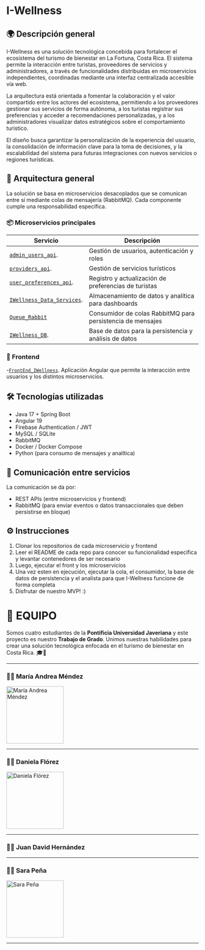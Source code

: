 # I-Wellness 


## 🌍 Descripción general

I-Wellness es una solución tecnológica concebida para fortalecer el ecosistema del turismo de bienestar en La Fortuna, Costa Rica. El sistema permite la interacción entre turistas, proveedores de servicios y administradores, a través de funcionalidades distribuidas en microservicios independientes, coordinadas mediante una interfaz centralizada accesible vía web.

La arquitectura está orientada a fomentar la colaboración y el valor compartido entre los actores del ecosistema, permitiendo a los proveedores gestionar sus servicios de forma autónoma, a los turistas registrar sus preferencias y acceder a recomendaciones personalizadas, y a los administradores visualizar datos estratégicos sobre el comportamiento turístico.

El diseño busca garantizar la personalización de la experiencia del usuario, la consolidación de información clave para la toma de decisiones, y la escalabilidad del sistema para futuras integraciones con nuevos servicios o regiones turísticas.

## 🧩 Arquitectura general

La solución se basa en microservicios desacoplados que se comunican entre sí mediante colas de mensajería (RabbitMQ). Cada componente cumple una responsabilidad específica.

### 📦 Microservicios principales

| Servicio               | Descripción                                                  |
|------------------------|--------------------------------------------------------------|
|  [`admin_users_api`](https://github.com/IWellnessTesis/IWellness_data_services/tree/main).      | Gestión de usuarios, autenticación y roles                   |
| [`providers_api`](https://github.com/IWellnessTesis/providers_api).        | Gestión de servicios turísticos            |
| [`user_preferences_api`](https://github.com/IWellnessTesis/user_preferences_api). | Registro y actualización de preferencias de turistas         |
| [`IWellness_Data_Services`](https://github.com/IWellnessTesis/IWellness_data_services/tree/main). | Almacenamiento de datos y analítica para dashboards     |
| [`Queue_Rabbit`](https://github.com/IWellnessTesis/Queue-Rabbit)         | Consumidor de colas RabbitMQ para persistencia de mensajes   |
| [`IWellness_DB`](https://github.com/IWellnessTesis/IWellness-DB). | Base de datos para la persistencia y análisis de datos

### 🎨 Frontend

-[`FrontEnd_IWellness`](https://github.com/IWellnessTesis/FrontEnd_IWellness). 
  Aplicación Angular que permite la interacción entre usuarios y los distintos microservicios.

## 🛠️ Tecnologías utilizadas

- Java 17 + Spring Boot
- Angular 19
- Firebase Authentication / JWT
- MySQL / SQLite
- RabbitMQ
- Docker / Docker Compose
- Python (para consumo de mensajes y analítica)

## 🔄 Comunicación entre servicios

La comunicación se da por:

- REST APIs (entre microservicios y frontend)
- RabbitMQ (para enviar eventos o datos transaccionales que deben persistirse en bloque)

## ⚙️ Instrucciones

1. Clonar los repositorios de cada microservicio y frontend
2. Leer el README de cada repo para conocer su funcionalidad especifica y levantar contenedores de ser necesario
3. Luego, ejecutar el front y los microservicios
4. Una vez esten en ejecución, ejecutar la cola, el consumidor, la base de datos de persistencia y el analista para que I-Wellness funcione de forma completa
5. Disfrutar de nuestro MVP! :)
   
# 🤝 EQUIPO

Somos cuatro estudiantes de la **Pontificia Universidad Javeriana** y este proyecto es nuestro **Trabajo de Grado**. Unimos nuestras habilidades para crear una solución tecnológica enfocada en el turismo de bienestar en Costa Rica. 🎓🚀

---

### 👩‍💻 María Andrea Méndez  
<img src="https://github.com/user-attachments/assets/d6bbf8a1-3fd9-4d9e-a510-260326e911af" alt="María Andrea Méndez" height="150"/>

---

### 👩‍💻 Daniela Flórez  
<img src="https://github.com/user-attachments/assets/74a6bdf7-c402-4ddb-8f7d-165ba9b6999e" alt="Daniela Flórez" height="150"/>

---

### 👨‍💻 Juan David Hernández

---

### 👩‍💻 Sara Peña  
<img src="https://github.com/user-attachments/assets/dd1b58e5-6241-4615-8761-667da56ef754" alt="Sara Peña" height="150"/>

---

